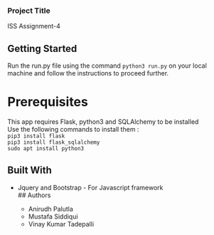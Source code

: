 ### Project Title
ISS Assignment-4
## Getting Started
Run the run.py file using the command `python3 run.py` on your local machine and follow the instructions to proceed further.
# Prerequisites
This app requires Flask, python3 and SQLAlchemy to be installed
<br> Use the following commands to install them : 
<br> `pip3 install flask` <br> `pip3 install flask_sqlalchemy` <br> `sudo apt install python3`
## Built With
<ul> <li> Jquery and Bootstrap - For Javascript framework </li>
## Authors
<ul> <li> Anirudh Palutla </li> <li> Mustafa Siddiqui</li> <li> Vinay Kumar Tadepalli </li></ul>

